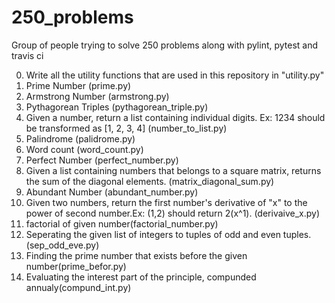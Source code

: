 # 250_problems

Group of people trying to solve 250 problems along with pylint, pytest and travis ci

0. Write all the utility functions that are used in this repository in "utility.py"
1. Prime Number (prime.py)
2. Armstrong Number (armstrong.py)
3. Pythagorean Triples (pythagorean_triple.py)
4. Given a number, return a list containing individual digits. Ex: 1234 should be transformed as [1, 2, 3, 4] (number_to_list.py)
5. Palindrome (palidrome.py)
6. Word count (word_count.py)
7. Perfect Number (perfect_number.py)
8. Given a list containing numbers that belongs to a square matrix, returns the sum of the diagonal elements. (matrix_diagonal_sum.py)
9. Abundant Number (abundant_number.py)
10. Given two numbers, return the first number's derivative of "x" to the power of second number.Ex: (1,2) should return 2(x^1). (derivaive_x.py)
11. factorial of given number(factorial_number.py)
12. Seperating the given list of integers to tuples of odd and even tuples.(sep_odd_eve.py)
13. Finding the prime number that exists before the given number(prime_befor.py)
14. Evaluating the interest part of the principle, compunded annualy(compund_int.py)